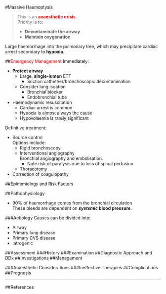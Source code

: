 #Massive Haemoptysis

> This is an <span style="color:red">**anaesthetic crisis**</span>  
> Priority is to:
>* **Decontaminate the airway**
>* **Maintain oxygenation**

Large haemorrhage into the pulmonary tree, which may precipitate cardiac arrest secondary to **hypoxia**.

##<span style="color:red">Emergency Management</span>
Immediately:
* **Protect airway**
	* Large, **single-lumen** ETT
		* Suction cathether/bronchoscopic decontamination
	* Consider lung isoation
		* Bronchial blocker
		* Endobronchial tube
* Haemodynamic resuscitation  
	* Cardiac arrest is common
	* Hypoxia is almost always the cause
	* Hypovolaemia is rarely significant

Definitive treatment:
* Source control  
Options include:
	* Rigid bronchoscopy
	* Interventional angiography  
	Bronchial angiography and embolisation.  
		* Note risk of paralysis due to loss of spinal perfusion
	* Thoracotomy
* Correction of coagulopathy




##Epidemiology and Risk Factors

##Pathophysiology
* 90% of haemorrhage comes from the bronchial circulation  
These bleeds are dependent on ***systemic* blood pressure**.

###Aetiology
Causes can be divided into:
* Airway
* Primary lung disease
* Primary CVS disease
* Iatrogenic

##Assessment
###History
###Examination
##Diagnostic Approach and DDx
##Investigations
##Management

###Anaesthetic Considerations
###Ineffective Therapies
##Complications
##Prognosis

---
##References
